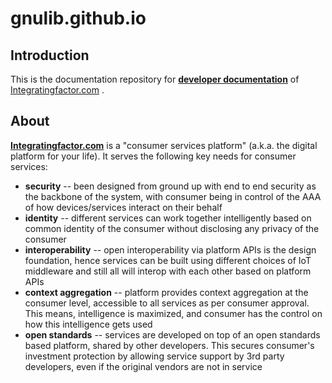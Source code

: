 # gnulib.github.io

## Introduction
This is the documentation repository for [**developer documentation**](http://docs.integratingfactor.com) of [Integratingfactor.com](https://www.integratingfactor.com) .


## About
[**Integratingfactor.com**](https://www.integratingfactor.com) is a "consumer services platform" (a.k.a. the digital platform for your life).
It serves the following key needs for consumer services:
* **security** -- been designed from ground up with end to end security as the backbone of the system, with consumer being in control of the AAA of how devices/services interact on their behalf
* **identity** -- different services can work together intelligently based on common identity of the consumer without disclosing any privacy of the consumer
* **interoperability** -- open interoperability via platform APIs is the design foundation, hence services can be built using different choices of IoT middleware and still all will interop with each other based on platform APIs
* **context aggregation** -- platform provides context aggregation at the consumer level, accessible to all services as per consumer approval. This means, intelligence is maximized, and consumer has the control on how this intelligence gets used
* **open standards** -- services are developed on top of an open standards based platform, shared by other developers. This secures consumer's investment protection by allowing service support by 3rd party developers, even if the original vendors are not in service
